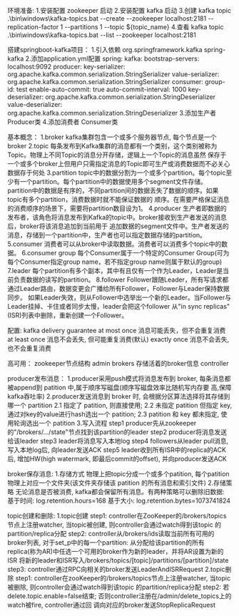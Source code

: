 环境准备:
    1.安装配置 zookeeper
        启动
    2.安装配置 kafka
        启动 
    3.创建 kafka topic
         .\bin\windows\kafka-topics.bat --create --zookeeper localhost:2181 
         --replication-factor 1 --partitions 1 --topic ${topic_name}
    4.查看 kafka topic
        .\bin\windows\kafka-topics.bat --list --zookeeper localhost:2181
        
搭建springboot-kafka项目：
    1.引入依赖
        <!-- springboot集成kafka -->
        <dependency>
            <groupId>org.springframework.kafka</groupId>
            <artifactId>spring-kafka</artifactId>
        </dependency>
    2.添加application.yml配置
        spring:
          kafka:
            bootstrap-servers: localhost:9092
            producer:
              key-serializer: org.apache.kafka.common.serialization.StringSerializer
              value-serializer: org.apache.kafka.common.serialization.StringSerializer
            consumer:
              group-id: test
              enable-auto-commit: true
              auto-commit-interval: 1000
              key-deserializer: org.apache.kafka.common.serialization.StringDeserializer
              value-deserializer: org.apache.kafka.common.serialization.StringDeserializer
    3.添加生产者
        Producer类
    4.添加消费者
        Consumer类
        
基本概念：
    1.broker
        kafka集群包含一个或多个服务器节点, 每个节点是一个broker
    2.topic
        每条发布到Kafka集群的消息都有一个类别，这个类别被称为Topic。物理上不同Topic的消息分开存储，逻辑上一个Topic的消息虽然
        保存于一个或多个broker上但用户只需指定消息的Topic即可生产或消费数据而不必关心数据存于何处
    3.partition
        topic中的数据分割为一个或多个partition。每个topic至少有一个partition。每个partition中的数据使用多个segment文件存储。
        partition中的数据是有序的，不同partition间的数据丢失了数据的顺序。如果topic有多个partition，消费数据时就不能保证数据的
        顺序。在需要严格保证消息的消费顺序的场景下，需要将partition数目设为1。
    4.producer
        生产者即数据的发布者，该角色将消息发布到Kafka的topic中。broker接收到生产者发送的消息后，broker将该消息追加到当前用于
        追加数据的segment文件中。生产者发送的消息，存储到一个partition中，生产者也可以指定数据存储的partition。
    5.consumer
        消费者可以从broker中读取数据。消费者可以消费多个topic中的数据。
    6.consumer group
        每个Consumer属于一个特定的Consumer Group(可为每个Consumer指定group name，若不指定group name则属于默认的group)
    7.leader
        每个partition有多个副本，其中有且仅有一个作为Leader，Leader是当前负责数据的读写的partition。
    8.follower
        Follower跟随Leader，所有写请求都通过Leader路由，数据变更会广播给所有Follower，Follower与Leader保持数据同步。
        如果Leader失效，则从Follower中选举出一个新的Leader。当Follower与Leader挂掉、卡住或者同步太慢，leader会把这个follower
        从"in sync replicas"(ISR)列表中删除，重新创建一个Follower。

配置:
    kafka delivery guarantee
        at most once 消息可能丢失，但不会重复消费
        at least once 消息不会丢失, 但可能重复消费(默认)
        exactly once 消息不会丢失, 也不会重复消费
        
高可用：
    zookeeper节点结构
        admin
        brokers 存储活着的broker信息
        controller 

producer发布消息：
    1.producer采用push模式将消息发布到 broker, 每条消息都被append到 patition 中,属于顺序写磁盘(顺序写磁盘效率比随机写内存要
        高,保障kafka吞吐率)
    2.producer发送消息到 broker 时, 会根据分区算法选择将其存储到哪一个 partition
        2.1 指定了 patition, 则直接使用;
        2.2 未指定 patition 但指定 key, 通过对key的value进行hash选出一个 patition;
        2.3 patition 和 key 都未指定, 使用轮询选出一个 patition
    3.写入流程
        step1 producer先从zookeeper的"/brokers/.../state"节点找到该partition的leader
        step2 producer将消息发送给该leader
        step3 leader将消息写入本地log
        step4 followers从leader pull消息, 写入本地log后, 向leader发送ACK 
        step5 leader收到所有ISR中的replica的ACK后, 增加HW(high watermark, 即最后commit的offset), 并向producer发送ACK    
        
broker保存消息:
    1.存储方式
        物理上把topic分成一个或多个patition, 每个patition物理上对应一个文件夹(该文件夹存储该 patition 的所有消息和索引文件)
    2.存储策略
        无论消息是否被消费, kafka都会保留所有消息。有两种策略可以删除旧数据:
            基于时间: log.retention.hours=168
            基于大小: log.retention.bytes=1073741824
            
topic创建和删除:
    1.topic创建
        step1: controller在ZooKeeper的/brokers/topics节点上注册watcher, 当topic被创建, 则controller会通过watch得到该topic
            的partition/replica分配
        step2: controller从/brokers/ids读取当前所有可用的broker列表, 对于set_p中的每一个partition:
            从分配给该partition的所有replica(称为AR)中任选一个可用的broker作为新的leader，并将AR设置为新的 ISR 
            将新的leader和ISR写入/brokers/topics/[topic]/partitions/[partition]/state
        step3: controller通过RPC向相关的broker发送LeaderAndISRRequest
    2.topic删除
        step1: controller在zooKeeper的/brokers/topics节点上注册watcher, 当topic被删除, 则controller会通过watch得到该topic
            的partition/replica分配
        step2: 若delete.topic.enable=false结束; 否则controller注册在/admin/delete_topics上的watch被fire, controller通过回
            调向对应的broker发送StopReplicaRequest